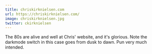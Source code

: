```yaml
---
title: chriskirknielsen.com
url: https://chriskirknielsen.com/
image: chriskirknielsen.jpg
twitter: ckirknielsen
---
```


The 80s are alive and well at Chris' website, and it's glorious. Note the darkmode switch in this case goes from dusk to dawn. Pun very much intended.